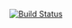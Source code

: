[![Build Status](https://travis-ci.org/mstempell/spatialite-sql2o-test.svg?branch=master)](https://travis-ci.org/mstempell/spatialite-sql2o-test)
